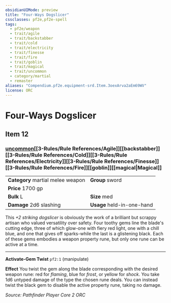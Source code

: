 ```yaml
---
obsidianUIMode: preview
title: "Four-Ways Dogslicer"
cssclasses: pf2e,pf2e-spell
tags:
  - pf2e/weapon
  - trait/agile
  - trait/backstabber
  - trait/cold
  - trait/electricity
  - trait/finesse
  - trait/fire
  - trait/goblin
  - trait/magical
  - trait/uncommon
  - category/martial
  - remaster
aliases: "Compendium.pf2e.equipment-srd.Item.3oexArva2aEm69WV"
license: ORC
---
```

# Four-Ways Dogslicer
## Item 12
### [uncommon](uncommon.md "Uncommon Rarity Trait")[[3-Rules/Rule References/Agile]][[backstabber]][[3-Rules/Rule References/Cold]][[3-Rules/Rule References/Electricity]][[3-Rules/Rule References/Finesse]][[3-Rules/Rule References/Fire]][[goblin]][[magical|Magical]]

|  |  |
| -- | -- |
| **Category** martial melee weapon | **Group** sword |
| **Price** 1700 gp |  |
| **Bulk** L | **Size** med |
| **Damage** 2d6 slashing  | **Usage** held-in-one-hand |



This _+2 striking dogslicer_ is obviously the work of a brilliant but scrappy artisan who valued versatility over safety. Four toothy gems line the blade's cutting edge, three of which glow-one with fiery red light, one with a chill blue, and one that gives off sparks-while the last is a glistening black. Each of these gems embodies a weapon property rune, but only one rune can be active at a time.

* * *

**Activate-Gem Twist** `pf2:1` (manipulate)

**Effect** You twist the gem along the blade corresponding with the desired weapon rune: red for _flaming_, blue for _frost_, or yellow for _shock_. You take 1d6 untyped damage of the type the chosen rune deals. You can instead twist the black gem to disable the active property rune, taking no damage.

*Source: Pathfinder Player Core 2*
*ORC*